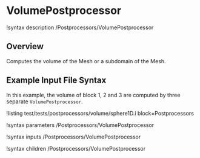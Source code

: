 # VolumePostprocessor

!syntax description /Postprocessors/VolumePostprocessor

## Overview

Computes the volume of the Mesh or a subdomain of the Mesh.

## Example Input File Syntax

In this example, the volume of block 1, 2 and 3 are computed by three separate `VolumePostprocessor`.

!listing test/tests/postprocessors/volume/sphere1D.i block=Postprocessors

!syntax parameters /Postprocessors/VolumePostprocessor

!syntax inputs /Postprocessors/VolumePostprocessor

!syntax children /Postprocessors/VolumePostprocessor
